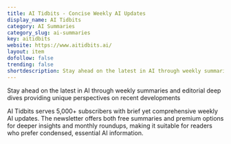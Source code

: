 ```yaml
---
title: AI Tidbits - Concise Weekly AI Updates
display_name: AI Tidbits
category: AI Summaries
category_slug: ai-summaries
key: aitidbits
website: https://www.aitidbits.ai/
layout: item
dofollow: false
trending: false
shortdescription: Stay ahead on the latest in AI through weekly summaries and editorial deep dives providing unique perspectives on recent developments
---
```

Stay ahead on the latest in AI through weekly summaries and editorial deep dives providing unique perspectives on recent developments

AI Tidbits serves 5,000+ subscribers with brief yet comprehensive weekly AI updates. The newsletter offers both free summaries and premium options for deeper insights and monthly roundups, making it suitable for readers who prefer condensed, essential AI information.

